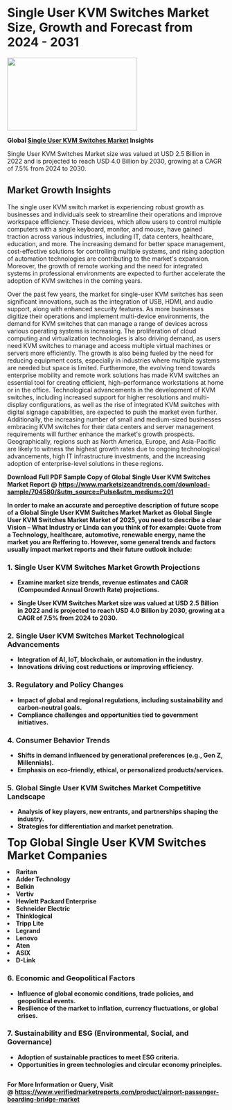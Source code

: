 <H1>Single User KVM Switches Market Size, Growth and Forecast from 2024 - 2031</H1><img class="aligncenter size-medium wp-image-584254" src="https://thirdeyenews.in/wp-content/uploads/2024/09/Global-Market-Research-300x168.jpeg" alt="" width="300" height="168" /><p><strong>Global&nbsp;<a href="https://www.marketsizeandtrends.com/download-sample/704580/&amp;utm_source=Pulse&amp;utm_medium=201">Single User KVM Switches Market</a> Insights</strong></p><p>Single User KVM Switches Market size was valued at USD 2.5 Billion in 2022 and is projected to reach USD 4.0 Billion by 2030, growing at a CAGR of 7.5% from 2024 to 2030.</p><p><h2>Market Growth Insights</h2> <p>The single user KVM switch market is experiencing robust growth as businesses and individuals seek to streamline their operations and improve workspace efficiency. These devices, which allow users to control multiple computers with a single keyboard, monitor, and mouse, have gained traction across various industries, including IT, data centers, healthcare, education, and more. The increasing demand for better space management, cost-effective solutions for controlling multiple systems, and rising adoption of automation technologies are contributing to the market's expansion. Moreover, the growth of remote working and the need for integrated systems in professional environments are expected to further accelerate the adoption of KVM switches in the coming years.</p> <p><strong></strong></p> <p>Over the past few years, the market for single-user KVM switches has seen significant innovations, such as the integration of USB, HDMI, and audio support, along with enhanced security features. As more businesses digitize their operations and implement multi-device environments, the demand for KVM switches that can manage a range of devices across various operating systems is increasing. The proliferation of cloud computing and virtualization technologies is also driving demand, as users need KVM switches to manage and access multiple virtual machines or servers more efficiently. The growth is also being fueled by the need for reducing equipment costs, especially in industries where multiple systems are needed but space is limited. Furthermore, the evolving trend towards enterprise mobility and remote work solutions has made KVM switches an essential tool for creating efficient, high-performance workstations at home or in the office. Technological advancements in the development of KVM switches, including increased support for higher resolutions and multi-display configurations, as well as the rise of integrated KVM switches with digital signage capabilities, are expected to push the market even further. Additionally, the increasing number of small and medium-sized businesses embracing KVM switches for their data centers and server management requirements will further enhance the market's growth prospects. Geographically, regions such as North America, Europe, and Asia-Pacific are likely to witness the highest growth rates due to ongoing technological advancements, high IT infrastructure investments, and the increasing adoption of enterprise-level solutions in these regions.</p> <p><strong></p><p><span class=""><strong>Download Full PDF Sample Copy of Global Single User KVM Switches Market Report</strong> @ <a href="https://www.marketsizeandtrends.com/download-sample/704580/&amp;utm_source=Pulse&amp;utm_medium=201" target="_blank">https://www.marketsizeandtrends.com/download-sample/704580/&amp;utm_source=Pulse&amp;utm_medium=201</a></span></p><p>In order to make an accurate and perceptive description of future scope of a Global&nbsp;Single User KVM Switches Market Market as Global&nbsp;Single User KVM Switches Market Market of 2025, you need to describe a clear Vision &ndash; What Industry or Linda can you think of for example: Quote from a Technology, healthcare, automotive, renewable energy, name the market you are Reffering to. However, some general trends and factors usually impact market reports and their future outlook include:</p><h3>1.&nbsp;<strong>Single User KVM Switches Market Growth Projections</strong></h3><ul><li>Examine market size trends, revenue estimates and CAGR (Compounded Annual Growth Rate) projections.</li><li><p>Single User KVM Switches Market size was valued at USD 2.5 Billion in 2022 and is projected to reach USD 4.0 Billion by 2030, growing at a CAGR of 7.5% from 2024 to 2030.</p></li></ul><h3>2.&nbsp;<strong>Single User KVM Switches Market Technological Advancements</strong></h3><ul><li>Integration of AI, IoT, blockchain, or automation in the industry.</li><li>Innovations driving cost reductions or improving efficiency.</li></ul><h3>3.&nbsp;<strong>Regulatory and Policy Changes</strong></h3><ul><li>Impact of global and regional regulations, including sustainability and carbon-neutral goals.</li><li>Compliance challenges and opportunities tied to government initiatives.</li></ul><h3>4.&nbsp;<strong>Consumer Behavior Trends</strong></h3><ul><li>Shifts in demand influenced by generational preferences (e.g., Gen Z, Millennials).</li><li>Emphasis on eco-friendly, ethical, or personalized products/services.</li></ul><h3>5.&nbsp;<strong>Global Single User KVM Switches Market Competitive Landscape</strong></h3><ul><li>Analysis of key players, new entrants, and partnerships shaping the industry.</li><li>Strategies for differentiation and market penetration.</li></ul><p data-pm-slice="1 1 []"><span style="color: inherit; font-family: inherit; font-size: 25px;">Top Global Single User KVM Switches Market Companies</span></p><div class="" data-test-id=""><p><li>Raritan</li><li> Adder Technology</li><li> Belkin</li><li> Vertiv</li><li> Hewlett Packard Enterprise</li><li> Schneider Electric</li><li> Thinklogical</li><li> Tripp Lite</li><li> Legrand</li><li> Lenovo</li><li> Aten</li><li> ASIX</li><li> D-Link</li></p></div><h3>6.&nbsp;<strong>Economic and Geopolitical Factors</strong></h3><ul><li>Influence of global economic conditions, trade policies, and geopolitical events.</li><li>Resilience of the market to inflation, currency fluctuations, or global crises.</li></ul><h3>7.&nbsp;<strong>Sustainability and ESG (Environmental, Social, and Governance)</strong></h3><ul><li>Adoption of sustainable practices to meet ESG criteria.</li><li>Opportunities in green technologies and circular economy principles.</li></ul><h2><strong style="font-size: 14px;">For More Information or Query, Visit @&nbsp;</strong><a style="background-color: #ffffff; font-size: 14px;" href="https://www.marketsizeandtrends.com/report/single-user-kvm-switches-market/" target="_blank">https://www.verifiedmarketreports.com/product/airport-passenger-boarding-bridge-market</a></h2>